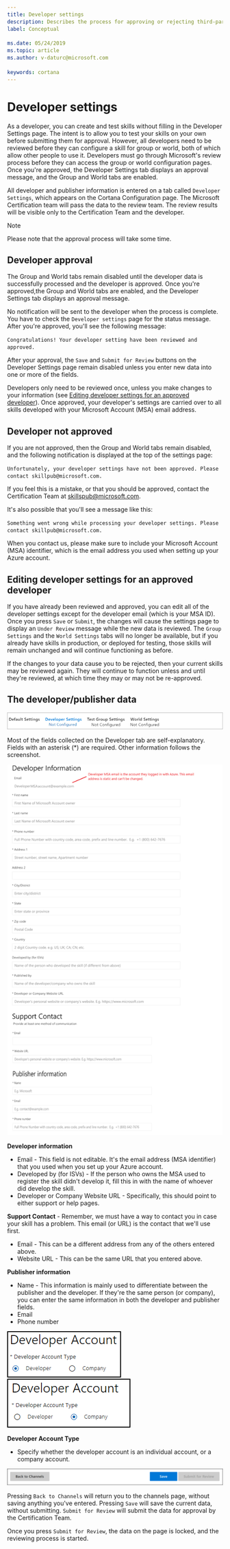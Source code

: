 ```yaml
---
title: Developer settings
description: Describes the process for approving or rejecting third-party Cortana developers.
label: Conceptual

ms.date: 05/24/2019
ms.topic: article
ms.author: v-daturc@microsoft.com

keywords: cortana
---
```


# Developer settings

As a developer, you can create and test skills without filling in the Developer Settings page. The intent is to allow you to test your skills on your own before submitting them for approval. However, all developers need to be reviewed before they can configure a skill for group or world, both of which allow other people to use it. Developers must go through Microsoft's review process before they can access the group or world configuration pages. Once you're approved,  the Developer Settings tab displays an approval message, and the Group and World tabs are enabled.

All developer and publisher information is entered on a tab called `Developer Settings`, which appears on the Cortana Configuration page. The Microsoft Certification team will pass the data to the review team. The review results will be visible only to the Certification Team and the developer.

> [!NOTE]
> Please note that the approval process will take some time.

## Developer approval

The Group and World tabs remain disabled until the developer data is successfully processed and the developer is approved. Once you're approved,the Group and World tabs are enabled, and the Developer Settings tab displays an approval message.

No notification will be sent to the developer when the process is complete. You have to check the `Developer settings` page for the status message. After you're approved, you'll see the following message:

`Congratulations! Your developer setting have been reviewed and approved.`

After your approval, the `Save` and `Submit for Review` buttons on the Developer Settings page remain disabled unless you enter new data into one or more of the fields.

Developers only need to be reviewed once, unless you make changes to your information (see [Editing developer settings for an approved developer](#editing-developer-settings-for-an-approved-developer)). Once approved, your developer's settings are carried over to all skills developed with your Microsoft Account (MSA) email address.

## Developer not approved

If you are not approved, then the Group and World tabs remain disabled, and the following notification is displayed at the top of the settings page:

`Unfortunately, your developer settings have not been approved. Please contact skillpub@microsoft.com.`

If you feel this is a mistake, or that you should be approved, contact the Certification Team at skillspub@microsoft.com.

It's also possible that you'll see a message like this:

`Something went wrong while processing your developer settings. Please contact skillpub@microsoft.com.`

When you contact us, please make sure to include your Microsoft Account (MSA) identifier, which is the email address you used when setting up your Azure account.

## Editing developer settings for an approved developer

If you have already been reviewed and approved, you can edit all of the developer settings except for the developer email (which is your MSA ID). Once you press `Save` or `Submit`, the changes will cause the settings page to display an `Under Review` message while the new data is reviewed. The `Group Settings` and the `World Settings` tabs will no longer be available, but if you already have skills in production, or deployed for testing, those skills will remain unchanged and will continue functioning as before.

If the changes to your data cause you to be rejected, then your current skills may be reviewed again. They will continue to function unless and until they're reviewed, at which time they may or may not be re-approved.

## The developer/publisher data

![Developer settings](../media/images/dev_settings.png)

Most of the fields collected on the Developer tab are self-explanatory. Fields with an asterisk (*) are required. Other information follows the screenshot.

<!-- ![Page tabs](../media/images/vetting-buttons-02.png) -->

![Data entry fields](../media/images/vetting-dev-info.png)

**Developer information**

- Email - This field is not editable. It's the email address (MSA identifier) that you used when you set up your Azure account.
- Developed by (for ISVs) - If the person who owns the MSA used to register the skill didn't develop it, fill this in with the name of whoever did develop the skill.
- Developer or Company Website URL - Specifically, this should point to either support or help pages.

**Support Contact** - Remember, we must have a way to contact you in case your skill has a problem. This email (or URL) is the contact that we'll use first.

- Email - This can be a different address from any of the others entered above.
- Website URL - This can be the same URL that you entered above.

**Publisher information**

- Name - This information is mainly used to differentiate between the publisher and the developer. If they're the same person (or company), you can enter the same information in both the developer and publisher fields.
- Email
- Phone number

![Developer Account Type - Developer](../media/images/world_settings-developer_account-developer.png)  ![Developer Account Type - Company](../media/images/world_settings-developer_account-company.png)

**Developer Account Type**

- Specify whether the developer account is an individual account, or a company account.

<!--Hopefully, portions of this data can be pre-populated using data gleaned from the MSA Azure account -->

![Page buttons](../media/images/vetting-buttons-01.png)

Pressing `Back to Channels` will return you to the channels page, without saving anything you've entered. Pressing `Save` will save the current data, without submitting. `Submit for Review` will submit the data for approval by the Certification Team.

Once you press `Submit for Review`, the data on the page is locked, and the reviewing process is started.
